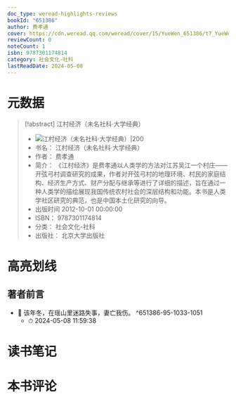 ```yaml
---
doc_type: weread-highlights-reviews
bookId: "651386"
author: 费孝通
cover: https://cdn.weread.qq.com/weread/cover/15/YueWen_651386/t7_YueWen_651386.jpg
reviewCount: 0
noteCount: 1
isbn: 9787301174814
category: 社会文化-社科
lastReadDate: 2024-05-08
---
```

# 元数据
> [!abstract] 江村经济（未名社科·大学经典）
> - ![ 江村经济（未名社科·大学经典）|200](https://cdn.weread.qq.com/weread/cover/15/YueWen_651386/t7_YueWen_651386.jpg)
> - 书名： 江村经济（未名社科·大学经典）
> - 作者： 费孝通
> - 简介： 《江村经济》是费孝通以人类学的方法对江苏吴江一个村庄——开弦弓村调查研究的成果，作者对开弦弓村的地理环境、村民的家庭结构、经济生产方式、财产分配与继承等进行了详细的描述，旨在通过一种人类学的描绘展现我国传统农村社会的深层结构和功能。本书是人类学社区研究的典范，也是中国本土化研究的向导。
> - 出版时间 2012-10-01 00:00:00
> - ISBN： 9787301174814
> - 分类： 社会文化-社科
> - 出版社： 北京大学出版社

# 高亮划线

## 著者前言


- 📌 该年冬，在瑶山里迷路失事，妻亡我伤。 ^651386-95-1033-1051
    - ⏱ 2024-05-08 11:59:38 
# 读书笔记

# 本书评论
